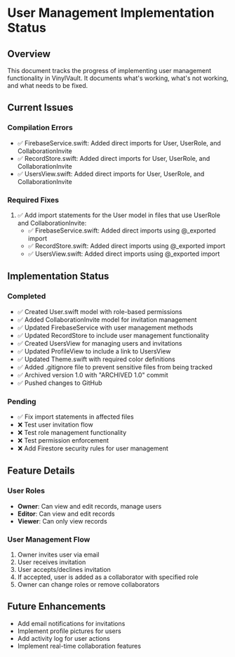 # User Management Implementation Status

## Overview
This document tracks the progress of implementing user management functionality in VinylVault. It documents what's working, what's not working, and what needs to be fixed.

## Current Issues

### Compilation Errors
- ✅ FirebaseService.swift: Added direct imports for User, UserRole, and CollaborationInvite
- ✅ RecordStore.swift: Added direct imports for User, UserRole, and CollaborationInvite
- ✅ UsersView.swift: Added direct imports for User, UserRole, and CollaborationInvite

### Required Fixes
1. ✅ Add import statements for the User model in files that use UserRole and CollaborationInvite:
   - ✅ FirebaseService.swift: Added direct imports using @_exported import
   - ✅ RecordStore.swift: Added direct imports using @_exported import
   - ✅ UsersView.swift: Added direct imports using @_exported import

## Implementation Status

### Completed
- ✅ Created User.swift model with role-based permissions
- ✅ Added CollaborationInvite model for invitation management
- ✅ Updated FirebaseService with user management methods
- ✅ Updated RecordStore to include user management functionality
- ✅ Created UsersView for managing users and invitations
- ✅ Updated ProfileView to include a link to UsersView
- ✅ Updated Theme.swift with required color definitions
- ✅ Added .gitignore file to prevent sensitive files from being tracked
- ✅ Archived version 1.0 with "ARCHIVED 1.0" commit
- ✅ Pushed changes to GitHub

### Pending
- ✅ Fix import statements in affected files
- ❌ Test user invitation flow
- ❌ Test role management functionality
- ❌ Test permission enforcement
- ❌ Add Firestore security rules for user management

## Feature Details

### User Roles
- **Owner**: Can view and edit records, manage users
- **Editor**: Can view and edit records
- **Viewer**: Can only view records

### User Management Flow
1. Owner invites user via email
2. User receives invitation
3. User accepts/declines invitation
4. If accepted, user is added as a collaborator with specified role
5. Owner can change roles or remove collaborators

## Future Enhancements
- Add email notifications for invitations
- Implement profile pictures for users
- Add activity log for user actions
- Implement real-time collaboration features
